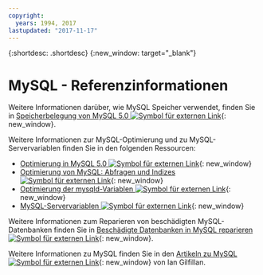 ```yaml
---
copyright:
  years: 1994, 2017
lastupdated: "2017-11-17"
---
```


{:shortdesc: .shortdesc}
{:new_window: target="_blank"}

# MySQL - Referenzinformationen

Weitere Informationen darüber, wie MySQL Speicher verwendet, finden Sie in [Speicherbelegung von MySQL 5.0 ![Symbol für externen Link](../../icons/launch-glyph.svg "Symbol für externen Link")](http://dev.mysql.com/doc/refman/5.0/en/memory-use.html){: new_window}.

Weitere Informationen zur MySQL-Optimierung und zu MySQL-Servervariablen finden Sie in den folgenden Ressourcen:
* [Optimierung in MySQL 5.0 ![Symbol für externen Link](../../icons/launch-glyph.svg "Symbol für externen Link")](http://dev.mysql.com/doc/refman/5.0/en/optimization.html){: new_window}
* [Optimierung von MySQL: Abfragen und Indizes ![Symbol für externen Link](../../icons/launch-glyph.svg "Symbol für externen Link")](http://www.databasejournal.com/features/mysql/article.php/1382791){: new_window}
* [Optimierung der mysqld-Variablen ![Symbol für externen Link](../../icons/launch-glyph.svg "Symbol für externen Link")](http://www.databasejournal.com/features/mysql/article.php/3367871){: new_window}
* [MySQL-Servervariablen ![Symbol für externen Link](../../icons/launch-glyph.svg "Symbol für externen Link")](http://www.mysqlperformanceblog.com/2006/06/08/mysql-server-variables-sql-layer-or-storage-engine-specific/){: new_window}

Weitere Informationen zum Reparieren von beschädigten MySQL-Datenbanken finden Sie in [Beschädigte Datenbanken in MySQL reparieren ![Symbol für externen Link](../../icons/launch-glyph.svg "Symbol für externen Link")](http://www.databasejournal.com/features/mysql/article.php/3300511){: new_window}.

Weitere Informationen zu MySQL finden Sie in den [Artikeln zu MySQL ![Symbol für externen Link](../../icons/launch-glyph.svg "Symbol für externen Link")](http://www.databasejournal.com/article.php/1474351){: new_window} von Ian Gilfillan.
